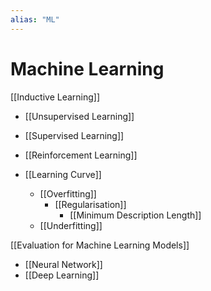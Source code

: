 ```yaml
---
alias: "ML"
---
```

# Machine Learning 

[[Inductive Learning]]


- [[Unsupervised Learning]]
- [[Supervised Learning]]
- [[Reinforcement Learning]]


- [[Learning Curve]]
	- [[Overfitting]]
		- [[Regularisation]]
			- [[Minimum Description Length]]
	- [[Underfitting]]

[[Evaluation for Machine Learning Models]]

- [[Neural Network]]
- [[Deep Learning]]


